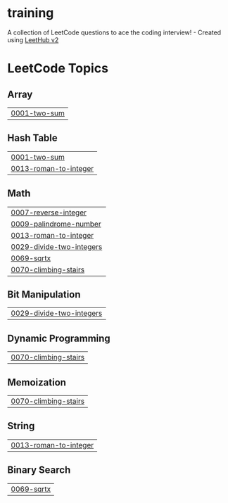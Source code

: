 # training
A collection of LeetCode questions to ace the coding interview! - Created using [LeetHub v2](https://github.com/arunbhardwaj/LeetHub-2.0)

<!---LeetCode Topics Start-->
# LeetCode Topics
## Array
|  |
| ------- |
| [0001-two-sum](https://github.com/thanushtharun/training/tree/master/0001-two-sum) |
## Hash Table
|  |
| ------- |
| [0001-two-sum](https://github.com/thanushtharun/training/tree/master/0001-two-sum) |
| [0013-roman-to-integer](https://github.com/thanushtharun/training/tree/master/0013-roman-to-integer) |
## Math
|  |
| ------- |
| [0007-reverse-integer](https://github.com/thanushtharun/training/tree/master/0007-reverse-integer) |
| [0009-palindrome-number](https://github.com/thanushtharun/training/tree/master/0009-palindrome-number) |
| [0013-roman-to-integer](https://github.com/thanushtharun/training/tree/master/0013-roman-to-integer) |
| [0029-divide-two-integers](https://github.com/thanushtharun/training/tree/master/0029-divide-two-integers) |
| [0069-sqrtx](https://github.com/thanushtharun/training/tree/master/0069-sqrtx) |
| [0070-climbing-stairs](https://github.com/thanushtharun/training/tree/master/0070-climbing-stairs) |
## Bit Manipulation
|  |
| ------- |
| [0029-divide-two-integers](https://github.com/thanushtharun/training/tree/master/0029-divide-two-integers) |
## Dynamic Programming
|  |
| ------- |
| [0070-climbing-stairs](https://github.com/thanushtharun/training/tree/master/0070-climbing-stairs) |
## Memoization
|  |
| ------- |
| [0070-climbing-stairs](https://github.com/thanushtharun/training/tree/master/0070-climbing-stairs) |
## String
|  |
| ------- |
| [0013-roman-to-integer](https://github.com/thanushtharun/training/tree/master/0013-roman-to-integer) |
## Binary Search
|  |
| ------- |
| [0069-sqrtx](https://github.com/thanushtharun/training/tree/master/0069-sqrtx) |
<!---LeetCode Topics End-->